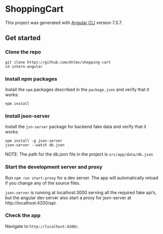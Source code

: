 # ShoppingCart

This project was generated with [Angular CLI](https://github.com/angular/angular-cli) version 7.3.7.

## Get started

### Clone the repo

```shell
git clone https://github.com/dnlmx/shopping-cart
cd intern-angular
```

### Install npm packages

Install the `npm` packages described in the `package.json` and verify that it works:

```shell
npm install
```

### Install json-server

Install the `jsn-server` package for backend fake data and verify that it works:

```shell
npm install -g json-server
json-server --watch db.json
```

NOTE: The path for the db.json file in the project is `src/app/data/db.json`

### Start the development server and proxy

Run `npm run start:proxy` for a dev server. The app will automatically reload if you change any of the source files. 

`json-server` is running at localhost:3000 serving all the required fake api’s, but the angular dev server also start a proxy for json-server at http://localhost:4200/api.

### Check the app

Navigate to `http://localhost:4200/`.
